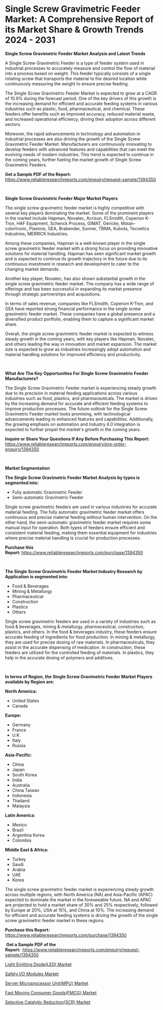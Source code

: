 <p><h1>Single Screw Gravimetric Feeder Market: A Comprehensive Report of its Market Share & Growth Trends 2024 - 2031</h1></p><p><strong>Single Screw Gravimetric Feeder Market Analysis and Latest Trends</strong></p>
<p><p>A Single Screw Gravimetric Feeder is a type of feeder system used in industrial processes to accurately measure and control the flow of material into a process based on weight. This feeder typically consists of a single rotating screw that transports the material to the desired location while continuously measuring the weight to ensure precise feeding.</p><p>The Single Screw Gravimetric Feeder Market is expected to grow at a CAGR of 10.9% during the forecast period. One of the key drivers of this growth is the increasing demand for efficient and accurate feeding systems in various industries such as plastic, food, pharmaceutical, and chemical. These feeders offer benefits such as improved accuracy, reduced material waste, and increased operational efficiency, driving their adoption across different sectors.</p><p>Moreover, the rapid advancements in technology and automation in industrial processes are also driving the growth of the Single Screw Gravimetric Feeder Market. Manufacturers are continuously innovating to develop feeders with advanced features and capabilities that can meet the evolving needs of modern industries. This trend is expected to continue in the coming years, further fueling the market growth of Single Screw Gravimetric Feeders.</p></p>
<p><strong>Get a Sample PDF of the Report:&nbsp;</strong> <a href="https://www.reliableresearchreports.com/enquiry/request-sample/1394350">https://www.reliableresearchreports.com/enquiry/request-sample/1394350</a></p>
<p>&nbsp;</p>
<p><strong>Single Screw Gravimetric Feeder Major Market Players</strong></p>
<p><p>The single screw gravimetric feeder market is highly competitive with several key players dominating the market. Some of the prominent players in the market include Hapman, Novatec, Acrison, FLSmidth, Coperion K-Tron, HAF Equipment, Schenck Process, GIMAT, Gericke, Motan-colortronic, Plastore, GEA, Brabender, Sonner, TBMA, Kubota, Tecnetics Industries, MERRICK Industries.</p><p>Among these companies, Hapman is a well-known player in the single screw gravimetric feeder market with a strong focus on providing innovative solutions for material handling. Hapman has seen significant market growth and is expected to continue its growth trajectory in the future due to its continuous investment in research and development to cater to the changing market demands.</p><p>Another key player, Novatec, has also shown substantial growth in the single screw gravimetric feeder market. The company has a wide range of offerings and has been successful in expanding its market presence through strategic partnerships and acquisitions.</p><p>In terms of sales revenue, companies like FLSmidth, Coperion K-Tron, and GEA have reported strong financial performance in the single screw gravimetric feeder market. These companies have a global presence and a diversified product portfolio, enabling them to capture a significant market share.</p><p>Overall, the single screw gravimetric feeder market is expected to witness steady growth in the coming years, with key players like Hapman, Novatec, and others leading the way in innovation and market expansion. The market size is expected to grow as industries increasingly adopt automation and material handling solutions for improved efficiency and productivity.</p></p>
<p>&nbsp;</p>
<p><strong>What Are The Key Opportunities For Single Screw Gravimetric Feeder Manufacturers?</strong></p>
<p><p>The Single Screw Gravimetric Feeder market is experiencing steady growth due to its precision in material feeding applications across various industries such as food, plastics, and pharmaceuticals. The market is driven by the increasing demand for accurate and efficient feeding systems to improve production processes. The future outlook for the Single Screw Gravimetric Feeder market looks promising, with technological advancements leading to enhanced features and capabilities. Additionally, the growing emphasis on automation and Industry 4.0 integration is expected to further propel the market's growth in the coming years.</p></p>
<p><strong>Inquire or Share Your Questions If Any Before Purchasing This Report:</strong> <a href="https://www.reliableresearchreports.com/enquiry/pre-order-enquiry/1394350">https://www.reliableresearchreports.com/enquiry/pre-order-enquiry/1394350</a></p>
<p>&nbsp;</p>
<p><strong>Market Segmentation</strong></p>
<p><strong>The Single Screw Gravimetric Feeder Market Analysis by types is segmented into:</strong></p>
<p><ul><li>Fully automatic Gravimetric Feeder</li><li>Semi-automatic Gravimetric Feeder</li></ul></p>
<p><p>Single screw gravimetric feeders are used in various industries for accurate material feeding. The fully automatic gravimetric feeder market offers continuous and precise material feeding without human intervention. On the other hand, the semi-automatic gravimetric feeder market requires some manual input for operation. Both types of feeders ensure efficient and consistent material feeding, making them essential equipment for industries where precise material handling is crucial for production processes.</p></p>
<p><strong>Purchase this Report:&nbsp;</strong><a href="https://www.reliableresearchreports.com/purchase/1394350">https://www.reliableresearchreports.com/purchase/1394350</a></p>
<p>&nbsp;</p>
<p><strong>The Single Screw Gravimetric Feeder Market Industry Research by Application is segmented into:</strong></p>
<p><ul><li>Food & Beverages</li><li>Mining & Metallurgy</li><li>Pharmaceutical</li><li>Construction</li><li>Plastics</li><li>Others</li></ul></p>
<p><p>Single screw gravimetric feeders are used in a variety of industries such as food & beverages, mining & metallurgy, pharmaceutical, construction, plastics, and others. In the food & beverages industry, these feeders ensure accurate feeding of ingredients for food production. In mining & metallurgy, they are used for precise dosing of raw materials. In pharmaceuticals, they assist in the accurate dispensing of medication. In construction, these feeders are utilized for the controlled feeding of materials. In plastics, they help in the accurate dosing of polymers and additives.</p></p>
<p>&nbsp;</p>
<p><strong>In terms of Region, the Single Screw Gravimetric Feeder Market Players available by Region are:</strong></p>
<p>
    <p> <strong> North America: </strong>
        <ul>
            <li>United States</li>
            <li>Canada</li>
        </ul>
        </p> 
    <p> <strong> Europe: </strong>
        <ul>
            <li>Germany</li>
            <li>France</li>
            <li>U.K.</li>
            <li>Italy</li>
            <li>Russia</li>
        </ul>
        </p> 
    <p> <strong> Asia-Pacific: </strong>
        <ul>
            <li>China</li>
            <li>Japan</li>
            <li>South Korea</li>
            <li>India</li>
            <li>Australia</li>
            <li>China Taiwan</li>
            <li>Indonesia</li>
            <li>Thailand</li>
            <li>Malaysia</li>
        </ul>
        </p> 
    <p> <strong> Latin America: </strong>
        <ul>
            <li>Mexico</li>
            <li>Brazil</li>
            <li>Argentina Korea</li>
            <li>Colombia</li>
        </ul>
        </p> 
    <p> <strong> Middle East & Africa: </strong>
        <ul>
            <li>Turkey</li>
            <li>Saudi</li>
            <li>Arabia</li>
            <li>UAE</li>
            <li>Korea</li>
        </ul>
    </p>
    </p>
<p><p>The single screw gravimetric feeder market is experiencing steady growth across multiple regions, with North America (NA) and Asia-Pacific (APAC) expected to dominate the market in the foreseeable future. NA and APAC are projected to hold a market share of 30% and 25% respectively, followed by Europe at 20%, USA at 15%, and China at 10%. The increasing demand for efficient and accurate feeding systems is driving the growth of the single screw gravimetric feeder market in these regions.</p></p>
<p><strong>Purchase this Report: </strong><a href="https://www.reliableresearchreports.com/purchase/1394350">https://www.reliableresearchreports.com/purchase/1394350</a></p>
<p>&nbsp;<strong>Get a Sample PDF of the Report:&nbsp;&nbsp;</strong><a href="https://www.reliableresearchreports.com/enquiry/request-sample/1394350">https://www.reliableresearchreports.com/enquiry/request-sample/1394350</a></p>
<p><strong></strong></p>
<p><p><a href="https://github.com/luckyshygirl/Market-Research-Report-List-3/blob/main/light-emitting-diodeled-market.md">Light Emitting Diode(LED) Market</a></p><p><a href="https://github.com/vimar16th/Market-Research-Report-List-3/blob/main/safety-io-modules-market.md">Safety I/O Modules Market</a></p><p><a href="https://github.com/arionmp/Market-Research-Report-List-1/blob/main/server-microprocessor-unitmpu-market.md">Server Microprocessor Unit(MPU) Market</a></p><p><a href="https://github.com/JameTravis/Market-Research-Report-List-3/blob/main/fast-moving-consumer-goodsfmcg-market.md">Fast Moving Consumer Goods(FMCG) Market</a></p><p><a href="https://github.com/markusgodoy/Market-Research-Report-List-1/blob/main/selective-catalytic-reductionscr-market.md">Selective Catalytic Reduction(SCR) Market</a></p></p>